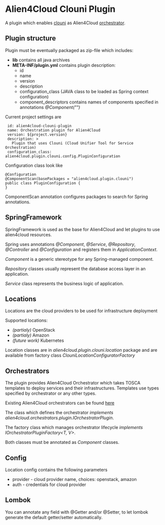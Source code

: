 # Alien4Cloud Clouni Plugin

A plugin which enables [clouni](https://github.com/ispras/tosca-tool) as 
Alien4Cloud [orchestrator](https://alien4cloud.github.io/#/documentation/2.0.0/orchestrators/orchestrators.html).

## Plugin structure

Plugin must be eventually packaged as zip-file which includes:
* **lib** contains all java archives
* **META-INF/plugin.yml** contains plugin description:
    * id
    * name
    * version
    * description
    * configuration_class (JAVA class to be loaded as Spring context configuration)
    * component_descriptors contains names of components specified in annotations _@Component("<name>")_

Current project settings are

~~~
 id: alien4cloud-clouni-plugin
 name: Orchestration plugin for Alien4Cloud
 version: ${project.version}
 description: >
   Plugin that uses Clouni (Cloud Unifier Tool for Service Orchestration)
 configuration_class: alien4cloud.plugin.clouni.config.PluginConfiguration
~~~

Configuration class look like

~~~
@Configuration
@ComponentScan(basePackages = "alien4cloud.plugin.clouni")
public class PluginConfiguration {
}
~~~

ComponentScan annotation configures packages to search for Spring annotations.

## SpringFramework

SpringFramework is used as the base for Alien4Cloud and let plugins to use alien4cloud resources.

Spring uses annotations _@Component_, _@Service_, _@Repository_, _@Controller_ and _@Configuration_ 
and registers them in _ApplicationContext_.

_Component_ is a generic stereotype for any Spring-managed component.

_Repository_ classes usually represent the database access layer in an application.

_Service_ class represents the business logic of application.

## Locations

Locations are the cloud providers to be used for infrastructure deployment

Supported locations: 

* _(partialy)_ OpenStack
* _(partialy)_ Amazon 
* _(future work)_ Kubernetes 

Location classes are in _alien4cloud.plugin.clouni.location_ package 
and are available from factory class _ClouniLocationConfiguratorFactory_ 

## Orchestrators 

The plugin provides Alien4Cloud Orchestrator which takes TOSCA templates to deploy services 
and their infrastructures. Templates use types specified by orchestrator or any other types. 

Existing Alien4Cloud orchestrators can be found [here](https://alien4cloud.github.io/#/documentation/2.0.0/orchestrators/orchestrators.html)

The class which defines the orchestrator _implements alien4cloud.orchestrators.plugin.IOrchestratorPlugin<T>_. 

The factory class which manages orchestrator lifecycle _implements IOrchestratorPluginFactory<T, V>_.

Both classes must be annotated as _Component_ classes. 

## Config 
Location config contains the following parameters
* provider - cloud provider name, choices: openstack, amazon
* auth - credentials for cloud provider 

## Lombok

You can annotate any field with @Getter and/or @Setter, 
to let lombok generate the default getter/setter automatically.
